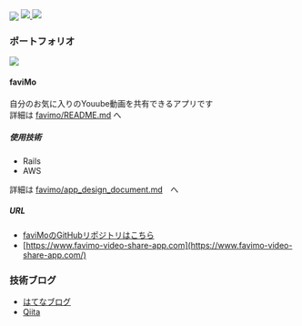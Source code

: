 <a>
  <img align="center" src="https://grass-graph.moshimo.works/images/hasyrails.png" />
</a>

<a href="https://github.com/anuraghazra/github-readme-stats">
  <img src="https://github-readme-stats.vercel.app/api?username=hasyrails&hide_border=true" />
</a>

<a href="https://github.com/anuraghazra/github-readme-stats">
  <img src="https://github-readme-stats.vercel.app/api/top-langs/?username=hasyrails&layout=compact" />
</a>

### ポートフォリオ 
<a>
  <img align="center" src="https://i.gyazo.com/0991b86d49a3ec2c3dd6c99f158ab858.png" />
</a>

#### faviMo
自分のお気に入りのYouube動画を共有できるアプリです</br>
詳細は [favimo/README.md](https://github.com/hasyrails/favimo#readme) へ
##### 使用技術
 - Rails
 - AWS

詳細は [favimo/app_design_document.md](https://github.com/hasyrails/favimo/blob/master/app_design_document.md)　へ
##### URL
 - [faviMoのGitHubリポジトリはこちら](https://github.com/hasyrails/favimo)
 - [https://www.favimo-video-share-app.com](https://www.favimo-video-share-app.com/)

### 技術ブログ
 - [はてなブログ](https://hasyrails.hatenablog.com/)
 - [Qiita](https://qiita.com/hasyrails)

